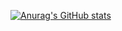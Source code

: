 [![Anurag's GitHub stats](https://github-readme-stats.vercel.app/api?username=mohit-s8&show_icons=true&theme=radical)](https://github.com/anuraghazra/github-readme-stats)

